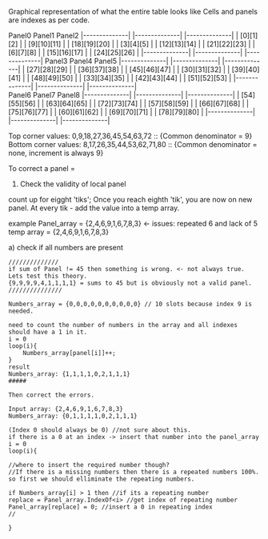 ﻿Graphical representation of what the entire table looks like
Cells and panels are indexes as per code.

  Panel0		Panel1			Panel2
|--------------| |--------------| |--------------| 
|  [0][1][2]   | | [9][10][11]  | | [18][19][20] |
|  [3][4][5]   | | [12][13][14] | | [21][22][23] |
|  [6][7][8]   | | [15][16][17] | | [24][25][26] |
|--------------| |--------------| |--------------| 
Panel3				Panel4			Panel5
|--------------| |--------------| |--------------| 
| [27][28][29] | | [36][37][38] | | [45][46][47] |
| [30][31][32] | | [39][40][41] | | [48][49][50] |
| [33][34][35] | | [42][43][44] | | [51][52][53] |
|--------------| |--------------| |--------------|  
Panel6				Panel7			Panel8
|--------------| |--------------| |--------------| 
| [54][55][56] | | [63][64][65] | | [72][73][74] |
| [57][58][59] | | [66][67][68] | | [75][76][77] |
| [60][61][62] | | [69][70][71] | | [78][79][80] |
|--------------| |--------------| |--------------|  


Top corner values: 0,9,18,27,36,45,54,63,72 :: {Common denominator = 9}
Bottom corner values: 8,17,26,35,44,53,62,71,80 :: {Common denominator = none, increment is always 9}

To correct a panel = 

1) Check the validity of local panel

count up for eigght 'tiks'; Once you reach eighth 'tik', you are now on new panel.
At every tik - add the value into a temp array.

example
Panel_array = {2,4,6,9,1,6,7,8,3} <- issues: repeated 6 and lack of 5
temp array = {2,4,6,9,1,6,7,8,3}

a) check if all numbers are present
	
	//////////////
	if sum of Panel != 45 then something is wrong. <- not always true. Lets test this theory.
	{9,9,9,9,4,1,1,1,1} = sums to 45 but is obviously not a valid panel.
	///////////////
	
	Numbers_array = {0,0,0,0,0,0,0,0,0,0} // 10 slots because index 9 is needed.

	need to count the number of numbers in the array and all indexes should have a 1 in it.
	i = 0
	loop(i){
		Numbers_array[panel[i]]++;
	}
	result
	Numbers_array: {1,1,1,1,0,2,1,1,1}
	#####

	Then correct the errors.

	Input array: {2,4,6,9,1,6,7,8,3}
	Numbers_array: {0,1,1,1,1,0,2,1,1,1}

	(Index 0 should always be 0) //not sure about this.
	if there is a 0 at an index -> insert that number into the panel_array
	i = 0
	loop(i){
	
	//where to insert the required number though?
	//If there is a missing numbers then there is a repeated numbers 100%.
	so first we should elliminate the repeating numbers.

	if Numbers_array[i] > 1 then //if its a repeating number
	replace = Panel_array.IndexOf<i> //get index of repeating number
	Panel_array[replace] = 0; //insert a 0 in repeating index
	//
	
	}